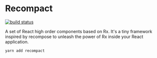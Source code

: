 # Recompact

[![build status](https://img.shields.io/travis/neoziro/recompact/master.svg?style=flat-square)](https://travis-ci.org/neoziro/recompact)

A set of React high order components based on Rx. It's a tiny framework inspired by recompose to unleash the power of Rx inside your React application.

```sh
yarn add recompact
```
